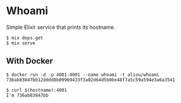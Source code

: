 # Whoami

Simple Elixir service that prints its hostname.

```shell
$ mix deps.get
$ mix serve
```

## With Docker
```shell
$ docker run -d -p 4001:4001 --name whoami -t aliou/whoami
736ab83847bb12dddd8b09969433f3a02d64d5b0be48f7a5c59a594e3a6a3541

$ curl $(hostname):4001
I'm 736ab83847bb
```
